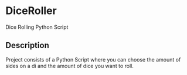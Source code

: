# DiceRoller
Dice Rolling Python Script
 
<h2>Description</h2>
Project consists of a Python Script where you can choose the amount of sides on a di and the amount of dice you want to roll. 
<br />


